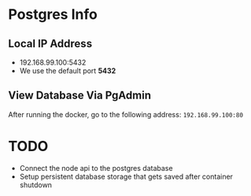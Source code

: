 # Postgres Info
## Local IP Address
  - 192.168.99.100:5432
  - We use the default port **5432**

## View Database Via PgAdmin
  After running the docker, go to the following address:
  `192.168.99.100:80`

# TODO
  - Connect the node api to the postgres database
  - Setup persistent database storage that gets saved after container shutdown
